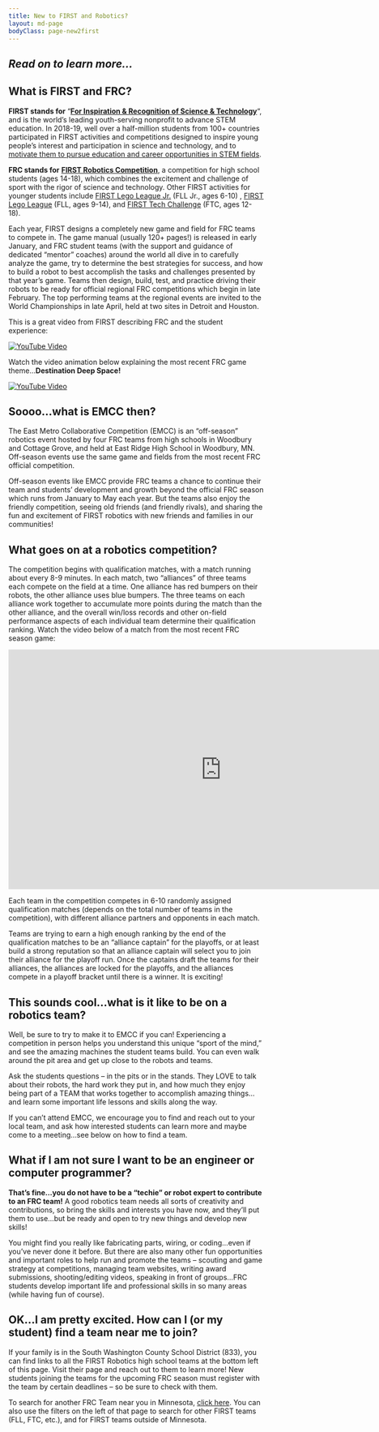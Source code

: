 ```yaml
---
title: New to FIRST and Robotics?
layout: md-page
bodyClass: page-new2first
---
```


## _Read on to learn more…_

## What is FIRST and FRC?

**FIRST stands for** “[**For Inspiration & Recognition of Science & Technology**](https://www.firstinspires.org/about/vision-and-mission)“, and is the world’s leading youth-serving nonprofit to advance STEM education. In 2018-19, well over a half-million students from 100+ countries participated in FIRST activities and competitions designed to inspire young people’s interest and participation in science and technology, and to [motivate them to pursue education and career opportunities in STEM fields](https://www.firstinspires.org/about/impact).

**FRC stands for** [**FIRST Robotics Competition**](https://www.firstinspires.org/robotics/frc), a competition for high school students (ages 14-18), which combines the excitement and challenge of sport with the rigor of science and technology. Other FIRST activities for younger students include [FIRST Lego League Jr.](https://www.firstinspires.org/robotics/flljr) (FLL Jr., ages 6-10) , [FIRST Lego League](https://www.firstinspires.org/robotics/fll) (FLL, ages 9-14), and [FIRST Tech Challenge](https://www.firstinspires.org/robotics/ftc) (FTC, ages 12-18).

Each year, FIRST designs a completely new game and field for FRC teams to compete in. The game manual (usually 120+ pages!) is released in early January, and FRC student teams (with the support and guidance of dedicated “mentor” coaches) around the world all dive in to carefully analyze the game, try to determine the best strategies for success, and how to build a robot to best accomplish the tasks and challenges presented by that year’s game. Teams then design, build, test, and practice driving their robots to be ready for official regional FRC competitions which begin in late February. The top performing teams at the regional events are invited to the World Championships in late April, held at two sites in Detroit and Houston.

This is a great video from FIRST describing FRC and the student experience:

[![YouTube Video](https://img.youtube.com/vi/wSA6InzFAZE/0.jpg)](http://www.youtube.com/watch?v=wSA6InzFAZE)


Watch the video animation below explaining the most recent FRC game theme…**Destination Deep Space!**

[![YouTube Video](https://img.youtube.com/vi/Mew6G_og-PI/0.jpg)](http://www.youtube.com/watch?v=Mew6G_og-PI)

## Soooo…what is EMCC then?

The East Metro Collaborative Competition (EMCC) is an “off-season” robotics event hosted by four FRC teams from high schools in Woodbury and Cottage Grove, and held at East Ridge High School in Woodbury, MN. Off-season events use the same game and fields from the most recent FRC official competition.

Off-season events like EMCC provide FRC teams a chance to continue their team and students’ development and growth beyond the official FRC season which runs from January to May each year. But the teams also enjoy the friendly competition, seeing old friends (and friendly rivals), and sharing the fun and excitement of FIRST robotics with new friends and families in our communities!

## What goes on at a robotics competition?

The competition begins with qualification matches, with a match running about every 8-9 minutes. In each match, two “alliances” of three teams each compete on the field at a time. One alliance has red bumpers on their robots, the other alliance uses blue bumpers. The three teams on each alliance work together to accumulate more points during the match than the other alliance, and the overall win/loss records and other on-field performance aspects of each individual team determine their qualification ranking. Watch the video below of a match from the most recent FRC season game:

<span class="embed-youtube" style="text-align:center; display: block;"><iframe class="youtube-player" type="text/html" src="https://www.youtube.com/embed/xB5rdEZk8io?version=3&amp;rel=1&amp;fs=1&amp;autohide=2&amp;showsearch=0&amp;showinfo=1&amp;iv_load_policy=1&amp;wmode=transparent" allowfullscreen="true" style="border:0;" width="840" height="473"></iframe></span>

Each team in the competition competes in 6-10 randomly assigned qualification matches (depends on the total number of teams in the competition), with different alliance partners and opponents in each match.

Teams are trying to earn a high enough ranking by the end of the qualification matches to be an “alliance captain” for the playoffs, or at least build a strong reputation so that an alliance captain will select you to join their alliance for the playoff run. Once the captains draft the teams for their alliances, the alliances are locked for the playoffs, and the alliances compete in a playoff bracket until there is a winner. It is exciting!

## This sounds cool…what is it like to be on a robotics team?

Well, be sure to try to make it to EMCC if you can! Experiencing a competition in person helps you understand this unique “sport of the mind,” and see the amazing machines the student teams build. You can even walk around the pit area and get up close to the robots and teams.  

Ask the students questions – in the pits or in the stands. They LOVE to talk about their robots, the hard work they put in, and how much they enjoy being part of a TEAM that works together to accomplish amazing things…and learn some important life lessons and skills along the way.  

If you can’t attend EMCC, we encourage you to find and reach out to your local team, and ask how interested students can learn more and maybe come to a meeting…see below on how to find a team.

## What if I am not sure I want to be an engineer or computer programmer?

**That’s fine…you do not have to be a “techie” or robot expert to contribute to an FRC team!** A good robotics team needs all sorts of creativity and contributions, so bring the skills and interests you have now, and they’ll put them to use…but be ready and open to try new things and develop new skills!  

You might find you really like fabricating parts, wiring, or coding…even if you’ve never done it before. But there are also many other fun opportunities and important roles to help run and promote the teams – scouting and game strategy at competitions, managing team websites, writing award submissions, shooting/editing videos, speaking in front of groups…FRC students develop important life and professional skills in so many areas (while having fun of course).

## OK…I am pretty excited. How can I (or my student) find a team near me to join?

If your family is in the South Washington County School District (833), you can find links to all the FIRST Robotics high school teams at the bottom left of this page. Visit their page and reach out to them to learn more! New students joining the teams for the upcoming FRC season must register with the team by certain deadlines – so be sure to check with them.  

To search for another FRC Team near you in Minnesota, [click here](https://www.firstinspires.org/team-event-search#type=teams&sort=name&programs=FRC&year=2019&country=USA&stateprov=MN). You can also use the filters on the left of that page to search for other FIRST teams (FLL, FTC, etc.), and for FIRST teams outside of Minnesota.

